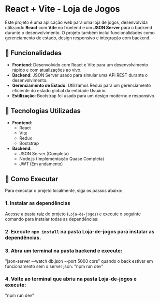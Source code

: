 # React + Vite - Loja de Jogos

Este projeto é uma aplicação web para uma loja de jogos, desenvolvida utilizando **React** com **Vite** no frontend e um **JSON Server** para o backend durante o desenvolvimento. O projeto também inclui funcionalidades como gerenciamento de estado, design responsivo e integração com backend.

## 🚀 Funcionalidades

- **Frontend**: Desenvolvido com React e Vite para um desenvolvimento rápido e com atualizações ao vivo.
- **Backend**: JSON Server usado para simular uma API REST durante o desenvolvimento.
- **Gerenciamento de Estado**: Utilizamos Redux para um gerenciamento eficiente do estado global da entidade Usuário.
- **Estilização**: Bootstrap foi usado para um design moderno e responsivo.

## 🔧 Tecnologias Utilizadas

- **Frontend**: 
  - React
  - Vite
  - Redux
  - Bootstrap
- **Backend**:
  - JSON Server (Completa)
  - Node.js (Implementação Quase Completa)
  - JWT (Em andamento)

## 📂 Como Executar

Para executar o projeto localmente, siga os passos abaixo:

### 1. Instalar as dependências

Acesse a pasta raiz do projeto (`Loja-de-jogos`) e execute o seguinte comando para instalar todas as dependências:

### 2. Execute `npm install` na pasta **Loja-de-jogos** para instalar as dependências.

### 3. Abra um terminal na pasta **backend** e execute:  
  
   "json-server --watch db.json --port 5000 cors"
   quando o back estiver em funcionamento sem o server json: "npm run dev"

### 4. Volte ao terminal que abriu na pasta **Loja-de-jogos** e execute:

   "npm run dev"
